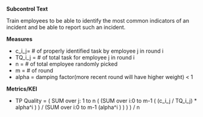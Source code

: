 **Subcontrol Text**

Train employees to be able to identify the most common indicators of an incident and be able to report such an incident.

**Measures**

* c_i_j= # of properly identified task by employee j in round i
* TQ_i_j = # of total task for employee j in round i
* n = # of total employee randomly picked
* m = # of round
* alpha = damping factor(more recent round will have higher weight) < 1

**Metrics/KEI**

* TP Quality = ( SUM over j: 1 to n ( (SUM over i:0 to m-1 ( (c_i_j / TQ_i_j) * alpha^i ) ) / (SUM over i:0 to m-1 (alpha^i ) ) ) ) / n
